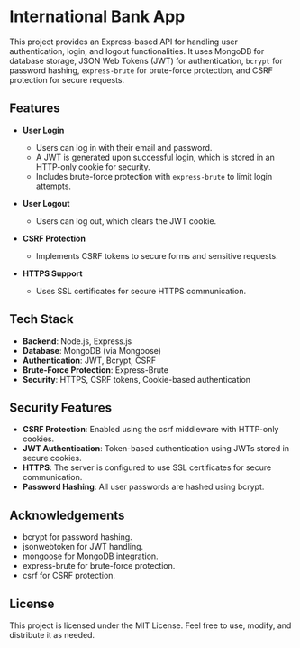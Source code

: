# International Bank App

This project provides an Express-based API for handling user authentication, login, and logout functionalities. It uses MongoDB for database storage, JSON Web Tokens (JWT) for authentication, `bcrypt` for password hashing, `express-brute` for brute-force protection, and CSRF protection for secure requests.

## Features

- **User Login**
  - Users can log in with their email and password.
  - A JWT is generated upon successful login, which is stored in an HTTP-only cookie for security.
  - Includes brute-force protection with `express-brute` to limit login attempts.

- **User Logout**
  - Users can log out, which clears the JWT cookie.

- **CSRF Protection**
  - Implements CSRF tokens to secure forms and sensitive requests.

- **HTTPS Support**
  - Uses SSL certificates for secure HTTPS communication.

## Tech Stack

- **Backend**: Node.js, Express.js
- **Database**: MongoDB (via Mongoose)
- **Authentication**: JWT, Bcrypt, CSRF
- **Brute-Force Protection**: Express-Brute
- **Security**: HTTPS, CSRF tokens, Cookie-based authentication

## Security Features

- **CSRF Protection**: Enabled using the csrf middleware with HTTP-only cookies.
- **JWT Authentication**: Token-based authentication using JWTs stored in secure cookies.
- **HTTPS**: The server is configured to use SSL certificates for secure communication.
- **Password Hashing**: All user passwords are hashed using bcrypt.

## Acknowledgements

- bcrypt for password hashing.
- jsonwebtoken for JWT handling.
- mongoose for MongoDB integration.
- express-brute for brute-force protection.
- csrf for CSRF protection.

## License

This project is licensed under the MIT License. Feel free to use, modify, and distribute it as needed.
